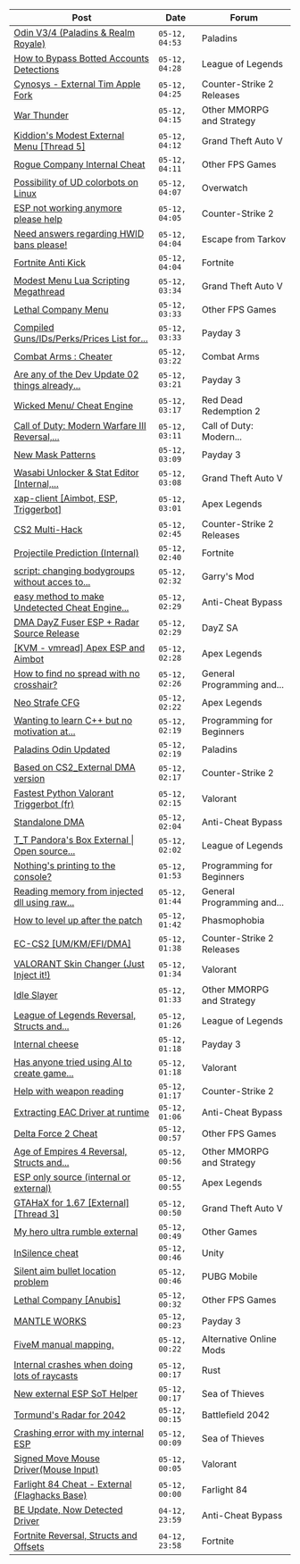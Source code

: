 |Post|Date|Forum|
|----|----|-----|
|[Odin V3/4 (Paladins & Realm Royale)](https://www.unknowncheats.me/forum/paladins/576012-odin-v3-4-paladins-realm-royale.html)|`05-12, 04:53`|Paladins|
|[How to Bypass Botted Accounts Detections](https://www.unknowncheats.me/forum/league-of-legends/612915-bypass-botted-accounts-detections.html)|`05-12, 04:28`|League of Legends|
|[Cynosys - External Tim Apple Fork](https://www.unknowncheats.me/forum/counter-strike-2-releases/610963-cynosys-external-tim-apple-fork.html)|`05-12, 04:25`|Counter-Strike 2 Releases|
|[War Thunder](https://www.unknowncheats.me/forum/other-mmorpg-and-strategy/85949-war-thunder.html)|`05-12, 04:15`|Other MMORPG and Strategy|
|[Kiddion's Modest External Menu \[Thread 5\]](https://www.unknowncheats.me/forum/grand-theft-auto-v/576854-kiddions-modest-external-menu-thread-5-a.html)|`05-12, 04:12`|Grand Theft Auto V|
|[Rogue Company Internal Cheat](https://www.unknowncheats.me/forum/other-fps-games/604154-rogue-company-internal-cheat.html)|`05-12, 04:11`|Other FPS Games|
|[Possibility of UD colorbots on Linux](https://www.unknowncheats.me/forum/overwatch/613344-possibility-ud-colorbots-linux.html)|`05-12, 04:07`|Overwatch|
|[ESP not working anymore please help](https://www.unknowncheats.me/forum/counter-strike-2-a/607106-esp-anymore-please-help.html)|`05-12, 04:05`|Counter-Strike 2|
|[Need answers regarding HWID bans please!](https://www.unknowncheats.me/forum/escape-from-tarkov/612602-answers-regarding-hwid-bans-please.html)|`05-12, 04:04`|Escape from Tarkov|
|[Fortnite Anti Kick](https://www.unknowncheats.me/forum/fortnite/613440-fortnite-anti-kick.html)|`05-12, 04:04`|Fortnite|
|[Modest Menu Lua Scripting Megathread](https://www.unknowncheats.me/forum/grand-theft-auto-v/463868-modest-menu-lua-scripting-megathread.html)|`05-12, 03:34`|Grand Theft Auto V|
|[Lethal Company Menu](https://www.unknowncheats.me/forum/other-fps-games/613045-lethal-company-menu.html)|`05-12, 03:33`|Other FPS Games|
|[Compiled Guns/IDs/Perks/Prices List for...](https://www.unknowncheats.me/forum/payday-3-a/603130-compiled-guns-ids-perks-prices-list-fiddlers.html)|`05-12, 03:33`|Payday 3|
|[Combat Arms : Cheater](https://www.unknowncheats.me/forum/combat-arms/611163-combat-arms-cheater.html)|`05-12, 03:22`|Combat Arms|
|[Are any of the Dev Update 02 things already...](https://www.unknowncheats.me/forum/payday-3-a/613733-dev-update-02-game-files.html)|`05-12, 03:21`|Payday 3|
|[Wicked Menu/ Cheat Engine](https://www.unknowncheats.me/forum/red-dead-redemption-2-a/372512-wicked-menu-cheat-engine.html)|`05-12, 03:17`|Red Dead Redemption 2|
|[Call of Duty: Modern Warfare III Reversal,...](https://www.unknowncheats.me/forum/call-of-duty-modern-warfare-iii/605287-call-duty-modern-warfare-iii-reversal-structs-offsets.html)|`05-12, 03:11`|Call of Duty: Modern...|
|[New Mask Patterns](https://www.unknowncheats.me/forum/payday-3-a/613262-mask-patterns.html)|`05-12, 03:09`|Payday 3|
|[Wasabi Unlocker & Stat Editor \[Internal,...](https://www.unknowncheats.me/forum/grand-theft-auto-v/579552-wasabi-unlocker-stat-editor-internal-1-67-a.html)|`05-12, 03:08`|Grand Theft Auto V|
|[xap-client \[Aimbot, ESP, Triggerbot\]](https://www.unknowncheats.me/forum/apex-legends/606842-xap-client-aimbot-esp-triggerbot.html)|`05-12, 03:01`|Apex Legends|
|[CS2 Multi-Hack](https://www.unknowncheats.me/forum/counter-strike-2-releases/612870-cs2-multi-hack.html)|`05-12, 02:45`|Counter-Strike 2 Releases|
|[Projectile Prediction (Internal)](https://www.unknowncheats.me/forum/fortnite/613729-projectile-prediction-internal.html)|`05-12, 02:40`|Fortnite|
|[script: changing bodygroups without acces to...](https://www.unknowncheats.me/forum/garry-s-mod/613635-script-changing-bodygroups-acces-menu-server.html)|`05-12, 02:32`|Garry's Mod|
|[easy method to make Undetected Cheat Engine...](https://www.unknowncheats.me/forum/anti-cheat-bypass/606839-easy-method-undetected-cheat-engine-driver-dse-patcher-bypass-ac-2023-a.html)|`05-12, 02:29`|Anti-Cheat Bypass|
|[DMA DayZ Fuser ESP + Radar Source Release](https://www.unknowncheats.me/forum/dayz-sa/606723-dma-dayz-fuser-esp-radar-source-release.html)|`05-12, 02:29`|DayZ SA|
|[\[KVM - vmread\] Apex ESP and Aimbot](https://www.unknowncheats.me/forum/apex-legends/406426-kvm-vmread-apex-esp-aimbot.html)|`05-12, 02:28`|Apex Legends|
|[How to find no spread with no crosshair?](https://www.unknowncheats.me/forum/general-programming-and-reversing/613726-spread-crosshair.html)|`05-12, 02:26`|General Programming and...|
|[Neo Strafe CFG](https://www.unknowncheats.me/forum/apex-legends/613584-neo-strafe-cfg.html)|`05-12, 02:22`|Apex Legends|
|[Wanting to learn C++ but no motivation at...](https://www.unknowncheats.me/forum/programming-for-beginners/613619-learn-motivation.html)|`05-12, 02:19`|Programming for Beginners|
|[Paladins Odin Updated](https://www.unknowncheats.me/forum/paladins/515266-paladins-odin-updated.html)|`05-12, 02:19`|Paladins|
|[Based on CS2_External DMA version](https://www.unknowncheats.me/forum/counter-strike-2-a/613530-based-cs2_external-dma-version.html)|`05-12, 02:17`|Counter-Strike 2|
|[Fastest Python Valorant Triggerbot (fr)](https://www.unknowncheats.me/forum/valorant/612762-fastest-python-valorant-triggerbot-fr.html)|`05-12, 02:15`|Valorant|
|[Standalone DMA](https://www.unknowncheats.me/forum/anti-cheat-bypass/613312-standalone-dma.html)|`05-12, 02:04`|Anti-Cheat Bypass|
|[T_T Pandora's Box External \| Open source...](https://www.unknowncheats.me/forum/league-of-legends/607822-t_t-pandoras-box-external-source-scripting-platform.html)|`05-12, 02:02`|League of Legends|
|[Nothing's printing to the console?](https://www.unknowncheats.me/forum/programming-for-beginners/613723-nothings-printing-console.html)|`05-12, 01:53`|Programming for Beginners|
|[Reading memory from injected dll using raw...](https://www.unknowncheats.me/forum/general-programming-and-reversing/613639-reading-memory-injected-dll-using-raw-pointers-printing-incorrect-value.html)|`05-12, 01:44`|General Programming and...|
|[How to level up after the patch](https://www.unknowncheats.me/forum/phasmophobia/613679-level-patch.html)|`05-12, 01:42`|Phasmophobia|
|[EC-CS2 \[UM/KM/EFI/DMA\]](https://www.unknowncheats.me/forum/counter-strike-2-releases/604514-ec-cs2-um-km-efi-dma.html)|`05-12, 01:38`|Counter-Strike 2 Releases|
|[VALORANT Skin Changer (Just Inject it!)](https://www.unknowncheats.me/forum/valorant/517551-valorant-skin-changer-inject.html)|`05-12, 01:34`|Valorant|
|[Idle Slayer](https://www.unknowncheats.me/forum/other-mmorpg-and-strategy/583257-idle-slayer.html)|`05-12, 01:33`|Other MMORPG and Strategy|
|[League of Legends Reversal, Structs and...](https://www.unknowncheats.me/forum/league-of-legends/310587-league-legends-reversal-structs-offsets.html)|`05-12, 01:26`|League of Legends|
|[Internal cheese](https://www.unknowncheats.me/forum/payday-3-a/611723-internal-cheese.html)|`05-12, 01:18`|Payday 3|
|[Has anyone tried using AI to create game...](https://www.unknowncheats.me/forum/valorant/613717-tried-using-ai-create-game-cheats.html)|`05-12, 01:18`|Valorant|
|[Help with weapon reading](https://www.unknowncheats.me/forum/counter-strike-2-a/613716-help-weapon-reading.html)|`05-12, 01:17`|Counter-Strike 2|
|[Extracting EAC Driver at runtime](https://www.unknowncheats.me/forum/anti-cheat-bypass/613715-extracting-eac-driver-runtime.html)|`05-12, 01:06`|Anti-Cheat Bypass|
|[Delta Force 2 Cheat](https://www.unknowncheats.me/forum/other-fps-games/613405-delta-force-2-cheat.html)|`05-12, 00:57`|Other FPS Games|
|[Age of Empires 4 Reversal, Structs and...](https://www.unknowncheats.me/forum/other-mmorpg-and-strategy/589592-age-empires-4-reversal-structs-offsets.html)|`05-12, 00:56`|Other MMORPG and Strategy|
|[ESP only source (internal or external)](https://www.unknowncheats.me/forum/apex-legends/613511-esp-source-internal-external.html)|`05-12, 00:55`|Apex Legends|
|[GTAHaX for 1.67 \[External\] \[Thread 3\]](https://www.unknowncheats.me/forum/grand-theft-auto-v/461672-gtahax-1-67-external-thread-3-a.html)|`05-12, 00:50`|Grand Theft Auto V|
|[My hero ultra rumble external](https://www.unknowncheats.me/forum/other-games/605228-hero-ultra-rumble-external.html)|`05-12, 00:49`|Other Games|
|[InSilence cheat](https://www.unknowncheats.me/forum/unity/613641-insilence-cheat.html)|`05-12, 00:46`|Unity|
|[Silent aim bullet location problem](https://www.unknowncheats.me/forum/pubg-mobile/613580-silent-aim-bullet-location.html)|`05-12, 00:46`|PUBG Mobile|
|[Lethal Company \[Anubis\]](https://www.unknowncheats.me/forum/other-fps-games/611847-lethal-company-anubis.html)|`05-12, 00:32`|Other FPS Games|
|[MANTLE WORKS](https://www.unknowncheats.me/forum/payday-3-a/613607-mantle.html)|`05-12, 00:23`|Payday 3|
|[FiveM manual mapping.](https://www.unknowncheats.me/forum/alternative-online-mods/613616-fivem-manual-mapping.html)|`05-12, 00:22`|Alternative Online Mods|
|[Internal crashes when doing lots of raycasts](https://www.unknowncheats.me/forum/rust/613527-internal-crashes-doing-lots-raycasts.html)|`05-12, 00:17`|Rust|
|[New external ESP SoT Helper](https://www.unknowncheats.me/forum/sea-of-thieves/581265-external-esp-sot-helper.html)|`05-12, 00:17`|Sea of Thieves|
|[Tormund's Radar for 2042](https://www.unknowncheats.me/forum/battlefield-2042-a/613315-tormunds-radar-2042-a.html)|`05-12, 00:15`|Battlefield 2042|
|[Crashing error with my internal ESP](https://www.unknowncheats.me/forum/sea-of-thieves/613581-crashing-error-internal-esp.html)|`05-12, 00:09`|Sea of Thieves|
|[Signed Move Mouse Driver(Mouse Input)](https://www.unknowncheats.me/forum/valorant/613626-signed-move-mouse-driver-mouse-input.html)|`05-12, 00:05`|Valorant|
|[Farlight 84 Cheat - External (Flaghacks Base)](https://www.unknowncheats.me/forum/farlight-84-a/611333-farlight-84-cheat-external-flaghacks-base.html)|`05-12, 00:00`|Farlight 84|
|[BE Update, Now Detected Driver](https://www.unknowncheats.me/forum/anti-cheat-bypass/612756-update-detected-driver.html)|`04-12, 23:59`|Anti-Cheat Bypass|
|[Fortnite Reversal, Structs and Offsets](https://www.unknowncheats.me/forum/fortnite/235061-fortnite-reversal-structs-offsets.html)|`04-12, 23:58`|Fortnite|
